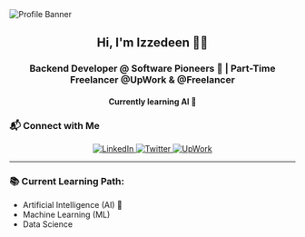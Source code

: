 <img src="https://media.licdn.com/dms/image/v2/D4D16AQHxgdNhJCfeJg/profile-displaybackgroundimage-shrink_350_1400/profile-displaybackgroundimage-shrink_350_1400/0/1727013493539?e=1732752000&v=beta&t=o6X7ao2SAQ2WUSgunosSjMcq6IlRBcP9FOjH-kR9aec" alt="Profile Banner" />

<h2 align="center">Hi, I'm Izzedeen 👨‍💻</h2>
<h3 align="center">Backend Developer @ Software Pioneers 🚀 | Part-Time Freelancer @UpWork & @Freelancer</h3>
<h4 align="center">Currently learning AI 🤖</h4>


### 📬 Connect with Me

<div align="center">
  <a href="https://linkedin.com/in/z4dev" target="_blank">
    <img src="https://img.shields.io/badge/linkedin-%231E77B5.svg?&style=for-the-badge&logo=linkedin&logoColor=white" alt="LinkedIn" />
  </a>
  <a href="https://twitter.com/z4dev" target="_blank">
    <img src="https://img.shields.io/badge/twitter-%231DA1F2.svg?&style=for-the-badge&logo=twitter&logoColor=white" alt="Twitter" />
  </a>
  <a href="https://www.upwork.com/freelancers/~01f12f6a16ff557a7d" target="_blank">
    <img src="https://img.shields.io/badge/upwork-%23008080.svg?&style=for-the-badge&logo=upwork&logoColor=white" alt="UpWork" />
  </a>
</div>

---

### 📚 Current Learning Path:
- Artificial Intelligence (AI) 🤖
- Machine Learning (ML)
- Data Science

